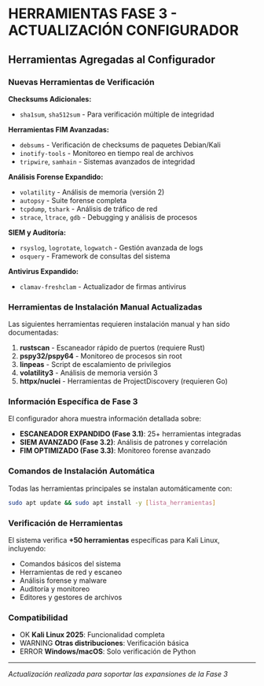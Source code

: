 # HERRAMIENTAS FASE 3 - ACTUALIZACIÓN CONFIGURADOR

## Herramientas Agregadas al Configurador

### Nuevas Herramientas de Verificación

**Checksums Adicionales:**
- `sha1sum`, `sha512sum` - Para verificación múltiple de integridad

**Herramientas FIM Avanzadas:**
- `debsums` - Verificación de checksums de paquetes Debian/Kali
- `inotify-tools` - Monitoreo en tiempo real de archivos
- `tripwire`, `samhain` - Sistemas avanzados de integridad

**Análisis Forense Expandido:**
- `volatility` - Análisis de memoria (versión 2)
- `autopsy` - Suite forense completa
- `tcpdump`, `tshark` - Análisis de tráfico de red
- `strace`, `ltrace`, `gdb` - Debugging y análisis de procesos

**SIEM y Auditoría:**
- `rsyslog`, `logrotate`, `logwatch` - Gestión avanzada de logs
- `osquery` - Framework de consultas del sistema

**Antivirus Expandido:**
- `clamav-freshclam` - Actualizador de firmas antivirus

### Herramientas de Instalación Manual Actualizadas

Las siguientes herramientas requieren instalación manual y han sido documentadas:

1. **rustscan** - Escaneador rápido de puertos (requiere Rust)
2. **pspy32/pspy64** - Monitoreo de procesos sin root
3. **linpeas** - Script de escalamiento de privilegios
4. **volatility3** - Análisis de memoria versión 3
5. **httpx/nuclei** - Herramientas de ProjectDiscovery (requieren Go)

### Información Específica de Fase 3

El configurador ahora muestra información detallada sobre:

- **ESCANEADOR EXPANDIDO (Fase 3.1)**: 25+ herramientas integradas
- **SIEM AVANZADO (Fase 3.2)**: Análisis de patrones y correlación
- **FIM OPTIMIZADO (Fase 3.3)**: Monitoreo forense avanzado

### Comandos de Instalación Automática

Todas las herramientas principales se instalan automáticamente con:
```bash
sudo apt update && sudo apt install -y [lista_herramientas]
```

### Verificación de Herramientas

El sistema verifica **+50 herramientas** específicas para Kali Linux, incluyendo:
- Comandos básicos del sistema
- Herramientas de red y escaneo
- Análisis forense y malware
- Auditoría y monitoreo
- Editores y gestores de archivos

### Compatibilidad

- OK **Kali Linux 2025**: Funcionalidad completa
- WARNING **Otras distribuciones**: Verificación básica
- ERROR **Windows/macOS**: Solo verificación de Python

---

*Actualización realizada para soportar las expansiones de la Fase 3*
